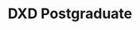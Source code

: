 ---
image: ../assets/img/section_studies/studies_01.png
image_alt: Lisbon Fine Art logo
title: DXD Postgraduate
study_date: 2019 - 2020
institution: Digital Experience Design at College of&nbsp;Fine Arts of University of Lisbon
---